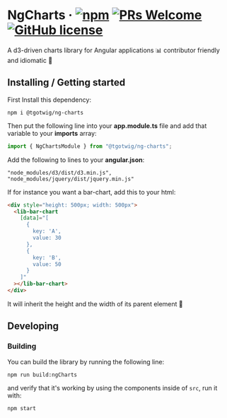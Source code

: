 # NgCharts &middot; [![npm](https://img.shields.io/npm/dw/@tgotwig/ng-charts?style=flat-square)](https://www.npmjs.com/package/@tgotwig/ng-charts) [![PRs Welcome](https://img.shields.io/badge/PRs-welcome-brightgreen.svg?style=flat-square)](http://makeapullrequest.com) [![GitHub license](https://img.shields.io/badge/license-MIT-blue.svg?style=flat-square)](https://github.com/your/your-project/blob/master/LICENSE)

A d3-driven charts library for Angular applications 📊
contributor friendly and idiomatic 🤗

## Installing / Getting started

First Install this dependency:

```shell
npm i @tgotwig/ng-charts
```

Then put the following line into your **app.module.ts** file and add that variable to your **imports** array:

```typescript
import { NgChartsModule } from "@tgotwig/ng-charts";
```

Add the following to lines to your **angular.json**:

```text
"node_modules/d3/dist/d3.min.js",
"node_modules/jquery/dist/jquery.min.js"
```

If for instance you want a bar-chart, add this to your html:

```html
<div style="height: 500px; width: 500px">
  <lib-bar-chart
    [data]="[
      {
        key: 'A',
        value: 30
      },
      {
        key: 'B',
        value: 50
      }
    ]"
  ></lib-bar-chart>
</div>
```

It will inherit the height and the width of its parent element 🌳

## Developing

### Building

You can build the library by running the following line:

```shell
npm run build:ngCharts
```

and verify that it's working by using the components inside of `src`, run it with:

```shell
npm start
```
